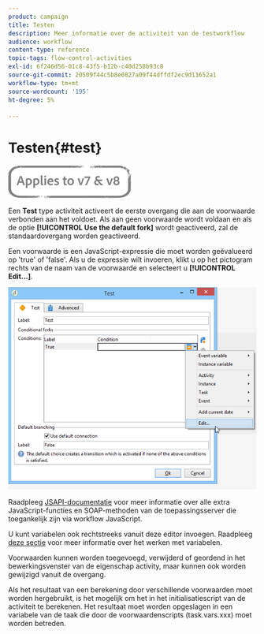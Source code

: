 ```yaml
---
product: campaign
title: Testen
description: Meer informatie over de activiteit van de testworkflow
audience: workflow
content-type: reference
topic-tags: flow-control-activities
exl-id: 6f246d56-01c8-43f5-b12b-c40d258b93c8
source-git-commit: 20509f44c5b8e0827a09f44dffdf2ec9d11652a1
workflow-type: tm+mt
source-wordcount: '195'
ht-degree: 5%

---
```


# Testen{#test}

![](../../assets/common.svg)

Een **Test** type activiteit activeert de eerste overgang die aan de voorwaarde verbonden aan het voldoet. Als aan geen voorwaarde wordt voldaan en als de optie **[!UICONTROL Use the default fork]** wordt geactiveerd, zal de standaardovergang worden geactiveerd.

Een voorwaarde is een JavaScript-expressie die moet worden geëvalueerd op &#39;true&#39; of &#39;false&#39;. Als u de expressie wilt invoeren, klikt u op het pictogram rechts van de naam van de voorwaarde en selecteert u **[!UICONTROL Edit...]**.

![](assets/edit_test.png)

Raadpleeg [JSAPI-documentatie](https://docs.adobe.com/content/help/en/campaign-classic/technicalresources/api/index.html) voor meer informatie over alle extra JavaScript-functies en SOAP-methoden van de toepassingsserver die toegankelijk zijn via workflow JavaScript.

U kunt variabelen ook rechtstreeks vanuit deze editor invoegen. Raadpleeg [deze sectie](javascript-scripts-and-templates.md#variables) voor meer informatie over het werken met variabelen.

Voorwaarden kunnen worden toegevoegd, verwijderd of geordend in het bewerkingsvenster van de eigenschap activity, maar kunnen ook worden gewijzigd vanuit de overgang.

Als het resultaat van een berekening door verschillende voorwaarden moet worden hergebruikt, is het mogelijk om het in het initialisatiescript van de activiteit te berekenen. Het resultaat moet worden opgeslagen in een variabele van de taak die door de voorwaardenscripts (task.vars.xxx) moet worden betreden.
